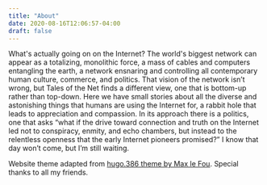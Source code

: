 ```yaml
---
title: "About"
date: 2020-08-16T12:06:57-04:00
draft: false
---
```


What's actually going on on the Internet? The world's biggest network can appear as a totalizing, monolithic force, a mass of cables and computers entangling the earth, a network ensnaring and controlling all contemporary human culture, commerce, and politics.  That vision of the network isn’t wrong, but Tales of the Net finds a different view, one that is bottom-up rather than top-down. Here we have small stories about all the diverse and astonishing things that humans are using the Internet for, a rabbit hole that leads to appreciation and compassion. In its approach there is a politics, one that asks “what if the drive toward connection and truth on the Internet led not to conspiracy, enmity, and echo chambers, but instead to the relentless openness that the early Internet pioneers promised?” I know that day won’t come, but I’m still waiting.



Website theme adapted from [hugo.386 theme by Max le Fou](https://gitlab.com/maxlefou/hugo.386). Special thanks to all my friends.